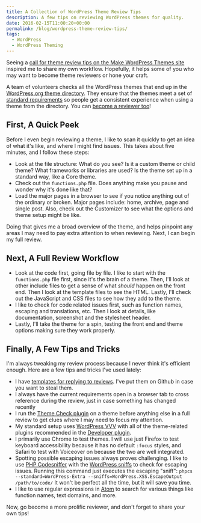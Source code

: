 ```yaml
---
title: A Collection of WordPress Theme Review Tips
description: A few tips on reviewing WordPress themes for quality.
date: 2016-02-15T11:00:20+00:00
permalink: /blog/wordpress-theme-review-tips/
tags:
  - WordPress
  - WordPress Theming
---
```


Seeing a [call for theme review tips on the Make WordPress Themes site](https://make.wordpress.org/themes/2016/02/12/share-your-best-review-tips/) inspired me to share my own workflow. Hopefully, it helps some of you who may want to become theme reviewers or hone your craft.

A team of volunteers checks all the WordPress themes that end up in the [WordPress.org theme directory](https://wordpress.org/themes/). They ensure that the themes meet a set of [standard requirements](https://make.wordpress.org/themes/handbook/review/required/) so people get a consistent experience when using a theme from the directory. You can [become a reviewer too](https://make.wordpress.org/themes/handbook/get-involved/become-a-reviewer/)!

## First, A Quick Peek

Before I even begin reviewing a theme, I like to scan it quickly to get an idea of what it's like, and where I might find issues. This takes about five minutes, and I follow these steps:

  * Look at the file structure: What do you see? Is it a custom theme or child theme? What frameworks or libraries are used? Is the theme set up in a standard way, like a Core theme.
  * Check out the `functions.php` file. Does anything make you pause and wonder why it's done like that?
  * Load the major pages in a browser to see if you notice anything out of the ordinary or broken. Major pages include: home, archive, page and single post. Also, check out the Customizer to see what the options and theme setup might be like.

Doing that gives me a broad overview of the theme, and helps pinpoint any areas I may need to pay extra attention to when reviewing. Next, I can begin my full review.

## Next, A Full Review Workflow

  * Look at the code first, going file by file. I like to start with the `functions.php` file first, since it's the brain of a theme. Then, I'll look at other include files to get a sense of what _should_ happen on the front end. Then I look at the template files to see the HTML. Lastly, I'll check out the JavaScript and CSS files to see how they add to the theme.
  * I like to check for code related issues first, such as function names, escaping and translations, etc. Then I look at details, like documentation, screenshot and the stylesheet header.
  * Lastly, I'll take the theme for a spin, testing the front end and theme options making sure they work properly.

## Finally, A Few Tips and Tricks

I'm always tweaking my review process because I never think it's efficient enough. Here are a few tips and tricks I've used lately:

  * I have [templates for replying to reviews](https://gist.github.com/davidakennedy/fad90f6540348a782415). I've put them on Github in case you want to steal them.
  * I always have the current requirements open in a browser tab to cross reference during the review, just in case something has changed recently
  * I run the [Theme Check plugin](https://wordpress.org/plugins/theme-check/) on a theme before anything else in a full review to get clues where I may need to focus my attention.
  * My standard setup uses [WordPress VVV](https://github.com/Varying-Vagrant-Vagrants/VVV) with all of the theme-related plugins recommended in the [Developer plugin](https://wordpress.org/plugins/developer/).
  * I primarily use Chrome to test themes. I will use just Firefox to test keyboard accessibility because it has no default `:focus` styles, and Safari to test with Voiceover on because the two are well integrated.
  * Spotting possible escaping issues always proves challenging. I like to use [PHP Codesniffer](https://github.com/squizlabs/PHP_CodeSniffer) with the [WordPress sniffs](https://github.com/WordPress-Coding-Standards/WordPress-Coding-Standards) to check for escaping issues. Running this command just executes the escaping "sniff": `phpcs --standard=WordPress-Extra --sniffs=WordPress.XSS.EscapeOutput /path/to/code/` It won't be perfect all the time, but it will save you time.
  * I like to use regular expressions in [Atom](https://atom.io) to search for various things like function names, text domains, and more.

Now, go become a more prolific reviewer, and don't forget to share your own tips!

